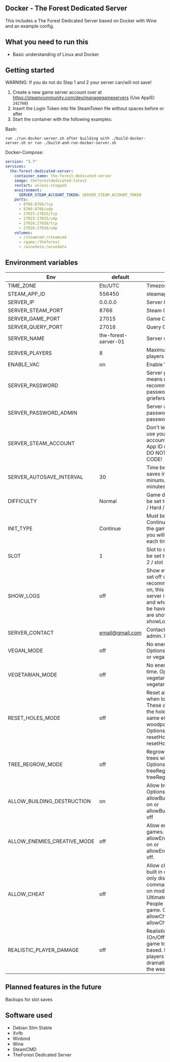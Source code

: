 ## Docker - The Forest Dedicated Server
This includes a The Forest Dedicated Server based on Docker with Wine and an example config.

## What you need to run this
* Basic understanding of Linux and Docker

## Getting started
WARNING: If you do not do Step 1 and 2 your server can/will not save!
1. Create a new game server account over at https://steamcommunity.com/dev/managegameservers (Use AppID: `242760`)
2. Insert the Login Token into file SteamToken file without spaces before or after
4. Start the container with the following examples:

Bash:
```
run ./run-docker-server.sh after building with ./build-docker-server.sh or run ./build-and-run-docker-server.sh
```
Docker-Compose:
```yaml
version: "3.7"
services:
  the-forest-dedicated-server:
    container_name: the-forest-dedicated-server
    image: theforestdedicated:latest
    restart: unless-stopped
    environment:
      SERVER_STEAM_ACCOUNT_TOKEN: SERVER_STEAM_ACCOUNT_TOKEN
    ports:
      - 8766:8766/tcp
      - 8766:8766/udp
      - 27015:27015/tcp
      - 27015:27015/udp
      - 27016:27016/tcp
      - 27016:27016/udp
    volumes:
      - /steamcmd:/steamcmd
      - /game:/theforest
      - /winedata:/winedata
```

## Environment variables

| Env                         | default              | description |
|---------------------------- |----------------------|-------------|
| TIME_ZONE                   | Etc/UTC              | Timezone                  |
| STEAM_APP_ID                | 556450               | steamappid                |
| SERVER_IP                   | 0.0.0.0              | Server IP address         |
| SERVER_STEAM_PORT           | 8766                 | Steam Communication Port  |
| SERVER_GAME_PORT            | 27015                | Game Communication Port   |
| SERVER_QUERY_PORT           | 27016                | Query Communication Port  |
| SERVER_NAME                 | the-forest-server-01 | Server display name       |
| SERVER_PLAYERS              | 8                    | Maximum number of players |
| ENABLE_VAC                  | on                   | Enable VAC                |
| SERVER_PASSWORD             |                      | Server password. Blank means no password. It is recommended to have a password to prevent griefers.                        |
| SERVER_PASSWORD_ADMIN       |                      | Server administration password. Blank means no password.                                                                   |
| SERVER_STEAM_ACCOUNT        |                      | Don't leave this blank or use your actual Steam account name.The Forest App ID number is 242760. DO NOT SHARE THIS CODE!   |
| SERVER_AUTOSAVE_INTERVAL    | 30                   | Time between server auto saves in minutes - The minumum time is 15 minutes                                                 |
| DIFFICULTY                  | Normal               | Game difficulty mode. Must be set to Peaceful / Normal / Hard / HardSurvival                                               |
| INIT_TYPE                   | Continue             | Must be set to New or Continue. If left on New, the game won't save and you will have to restart each time.                |
| SLOT                        | 1                    | Slot to save the game. Must be set to either slot 1 / slot 2 / slot 3 / slot 4 / slot 5.                                   |
| SHOW_LOGS                   | off                  | Show event log. Must be set off or on. It is highly recommended to leave this on, this will show if your server is working or not and what issues you may be having, if any. Options are showLogs on or showLogs off. |
| SERVER_CONTACT              | email@gmail.com      | Contact email for server admin. Not required.                                    |
| VEGAN_MODE                  | off                  | No enemies if switched off. Options are veganMode on or veganMode off.           |
| VEGETARIAN_MODE             | off                  | No enemies during day time. Options are vegetarianMode on or vegetarianMode off. |
| RESET_HOLES_MODE            | off                  | Reset all structure holes when loading a save. These are holes caused by the hole cutter. This has the same effect as the woodpaste command. Options are resetHolesMode on or resetHolesMode off |
| TREE_REGROW_MODE            | off                  | Regrow 10% of cut down trees when sleeping. Options are treeRegrowMode on or treeRegrowMode off           |
| ALLOW_BUILDING_DESTRUCTION  | on                   | Allow building destruction. Options are allowBuildingDestruction on or allowBuildingDestruction off       |
| ALLOW_ENEMIES_CREATIVE_MODE | off                  | Allow enemies in creative games. Options are allowEnemiesCreativeMode on or allowEnemiesCreativeMode off. |
| ALLOW_CHEAT                 | off                  | Allow clients to use the built in debug console. This only disables console commands, it has no effect on mods such as the Ultimate Cheat Menu. People can still grief your game. Options are allowCheats on or allowCheats off. |
| REALISTIC_PLAYER_DAMAGE     | off                  | Realistic Player Damage (On/Off), this allows the game to be more PvP based. Damage to other players will be increased dramatically, depending on the weapon. |

## Planned features in the future
Backups for slot saves

## Software used
* Debian Slim Stable
* Xvfb
* Winbind
* Wine
* SteamCMD
* TheForest Dedicated Server
